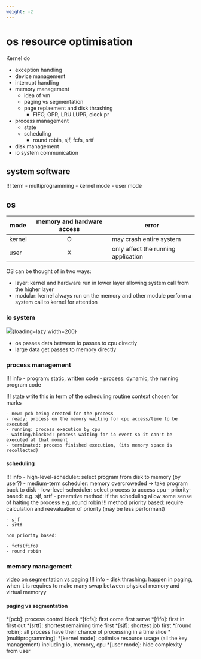 ```yaml
---
weight: -2
---
```

# os resource optimisation 
Kernel do 

- exception handling
- device management
- interrupt handling
- memory management
	- idea of vm
	- paging vs segmentation
	- page replaement and disk thrashing
		- FIFO, OPR, LRU LUPR, clock pr
- process management
	- state
	- scheduling
		- round robin, sjf, fcfs, srtf
- disk management
- io system communication


## system software

!!! term
	- multiprogramming
	- kernel mode
	- user mode
## os

| mode   | memory and hardware access | error                               |
| ------ | :------------------------: | ----------------------------------- |
| kernel |             O              | may crash entire system             |
| user   |             X              | only affect the running application |

OS can be thought of in two ways:
- layer: kernel and hardware run in lower layer allowing system call from the higher layer
- modular: kernel always run on the memory and other module perform a system call to kernel for attention

### io system
![][iosys]{loading=lazy width=200}

- os passes data between io passes to cpu directly
- large data get passes to memory directly

### process management
!!! info
    - program: static, written code
    - process: dynamic, the running program code

!!! state
    write this in term of the scheduling routine context chosen for marks

    - new: pcb being created for the process
    - ready: process on the memory waiting for cpu access/time to be executed
    - running: process execution by cpu
    - waiting/blocked: process waiting for io event so it can't be executed at that moment
    - terminated: process finished execution, (its memory space is recollected)

#### scheduling
!!! info
    - high-level-scheduler: select program from disk to memory (by user?)
    - medium-term scheduler: memory overcroweded -> take program back to disk
    - low-level-scheduler: select process to access cpu
    - priority-based: e.g. sjf, srtf
    - preemtive method: if the scheduling allow some sense of halting the process e.g. round robin
!!! method
    priority based: require calculation and reevaluation of priority (may be less performant)

    - sjf
    - srtf

    non priority based:

    - fcfs(fifo)
    - round robin


### memory management
[video on segmentation vs paging](https://www.youtube.com/watch?v=p9yZNLeOj4s&pp=ygUkY29tcHV0ZXIgc2NpbmVjZSBwYWdpbmcgdnMgcGFydGl0aW9u)
!!! info
    - disk thrashing: happen in paging, when it is requires to make many swap between physical memory and virtual memoryy
#### paging vs segmentation


[layer]: https://app.eraser.io/workspace/uy5XGTtYeOENCxYZsxjx/preview?elements=lz4YRhsgky4Fkw2LwgbJ4A&type=embed
[modular]: https://app.eraser.io/workspace/uy5XGTtYeOENCxYZsxjx/preview?elements=yXzYOBGcGtFB-kxQmEtaLQ&type=embed
[iosys]: https://app.eraser.io/workspace/uy5XGTtYeOENCxYZsxjx/preview?elements=YIDOHAr68VUYX4hdw5DKiQ&type=embed
*[pcb]: process control block
*[fcfs]: first come first serve
*[fifo]: first in first out
*[srtf]: shortest remaining time first
*[sjf]: shortest job first
*[round robin]: all process have their chance of processing in a time slice
*[multiprogramming]: 
*[kernel mode]: optimise resource usage (all the key management) including io, memory, cpu
*[user mode]: hide complexity from user